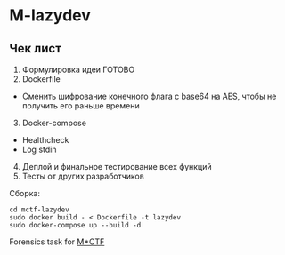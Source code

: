 # M-lazydev

## Чек лист
1. Формулировка идеи ГОТОВО
2. Dockerfile
 - Сменить шифрование конечного флага с base64 на AES, чтобы не получить его раньше времени
3. Docker-compose
 - Healthсheck 
 - Log stdin
4. Деплой и финальное тестирование всех функций
5. Тесты от других разработчиков

Сборка:
```
cd mctf-lazydev
sudo docker build - < Dockerfile -t lazydev 
sudo docker-compose up --build -d
```

Forensics task for [M*CTF](https://mctf.online)
